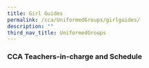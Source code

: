 ```yaml
---
title: Girl Guides
permalink: /cca/UniformedGroups/girlguides/
description: ""
third_nav_title: UniformedGroups
---
```







### CCA Teachers-in-charge and Schedule